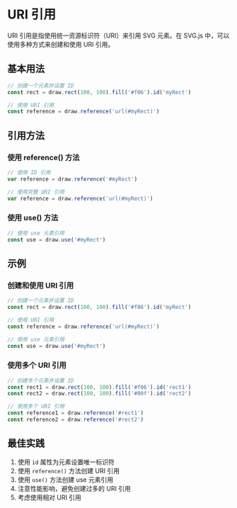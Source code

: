 # URI 引用

URI 引用是指使用统一资源标识符（URI）来引用 SVG 元素。在 SVG.js 中，可以使用多种方式来创建和使用 URI 引用。

## 基本用法

```ts
// 创建一个元素并设置 ID
const rect = draw.rect(100, 100).fill('#f06').id('myRect')

// 使用 URI 引用
const reference = draw.reference('url(#myRect)')
```

## 引用方法

### 使用 reference() 方法

```ts
// 使用 ID 引用
var reference = draw.reference('#myRect')

// 使用完整 URI 引用
var reference = draw.reference('url(#myRect)')
```

### 使用 use() 方法

```ts
// 使用 use 元素引用
const use = draw.use('#myRect')
```

## 示例

### 创建和使用 URI 引用

```ts
// 创建一个元素并设置 ID
const rect = draw.rect(100, 100).fill('#f06').id('myRect')

// 使用 URI 引用
const reference = draw.reference('url(#myRect)')

// 使用 use 元素引用
const use = draw.use('#myRect')
```

### 使用多个 URI 引用

```ts
// 创建多个元素并设置 ID
const rect1 = draw.rect(100, 100).fill('#f06').id('rect1')
const rect2 = draw.rect(100, 100).fill('#00f').id('rect2')

// 使用多个 URI 引用
const reference1 = draw.reference('#rect1')
const reference2 = draw.reference('#rect2')
```

## 最佳实践

1. 使用 `id` 属性为元素设置唯一标识符
2. 使用 `reference()` 方法创建 URI 引用
3. 使用 `use()` 方法创建 use 元素引用
4. 注意性能影响，避免创建过多的 URI 引用
5. 考虑使用相对 URI 引用
